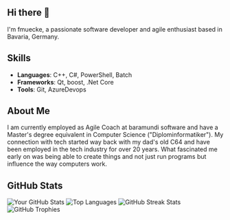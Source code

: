 ## Hi there 👋

I'm fmuecke, a passionate software developer and agile enthusiast based in Bavaria, Germany.

## Skills

- **Languages**: C++, C#, PowerShell, Batch
- **Frameworks**: Qt, boost, .Net Core
- **Tools**: Git, AzureDevops
<!--- **Databases**: MySQL, PostgreSQL, MongoDB-->

## About Me

I am currently employed as Agile Coach at baramundi software and have a Master's degree equivalent in Computer Science ("Diplominformatiker").
My connection with tech started way back with my dad's old C64 and have been employed in the tech industry for over 20 years.
What fascinated me early on was being able to create things and not just run programs but influence the way computers work.


## GitHub Stats

![Your GitHub Stats](https://github-readme-stats.vercel.app/api?username=fmuecke&show_icons=true)
![Top Languages](https://github-readme-stats.vercel.app/api/top-langs/?username=fmuecke&layout=compact&langs_count=8&card_width=320)
![GitHub Streak Stats](https://github-readme-streak-stats.herokuapp.com/?user=fmuecke)
![GitHub Trophies](https://github-profile-trophy.vercel.app/?username=fmuecke)

<!--

## About Me

I am a Senior Software Engineer at TechCorp. I have a Master's degree in Computer Science from Stanford University. I have been working in the tech industry for over 7 years, specializing in full-stack development and cloud computing.

## Projects

### [WeatherApp](https://github.com/johndoe/weatherapp)
A real-time weather forecasting app that provides accurate and up-to-date weather information using various APIs.

### [TaskManager](https://github.com/johndoe/taskmanager)
A task management tool that helps users organize their daily tasks efficiently.

## Open Source Contributions

I am an active contributor to several open-source projects. Here are a few I’m particularly proud of:

- [AwesomeProject](https://github.com/awesome/awesomeproject) - Added new features and fixed bugs.
- [CoolLibrary](https://github.com/cool/coollibrary) - Improved documentation and optimized performance.

## Interests

When I'm not coding, you can find me:

- Hiking and exploring the great outdoors 🌲
- Reading science fiction and fantasy novels 📚
- Experimenting with new recipes in the kitchen 🍲
- Playing guitar and writing music 🎸

## Get in Touch

Feel free to reach out to me via:

- **Email**: [john.doe@example.com](mailto:john.doe@example.com)
- **LinkedIn**: [John Doe](https://www.linkedin.com/in/johndoe)
- **Twitter**: [@johndoe](https://twitter.com/johndoe)

I'm always open to discussing new projects, collaborations, or opportunities!

## Fun Facts

- I can solve a Rubik's cube in under 2 minutes! 🧩
- I have a pet parrot named Kiwi who loves to mimic my typing sounds. 🦜
-->
